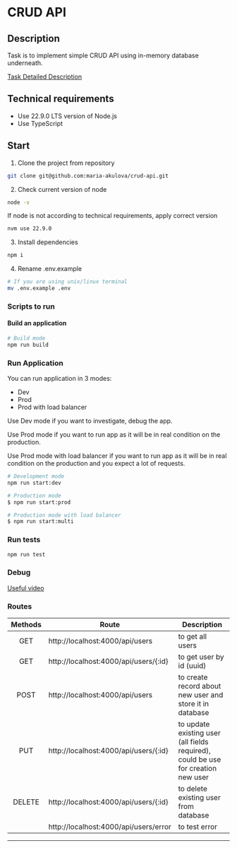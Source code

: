 # CRUD API
## Description
Task is to implement simple CRUD API using in-memory database underneath.

[Task Detailed Description](https://github.com/AlreadyBored/nodejs-assignments/blob/main/assignments/crud-api/assignment.md)

## Technical requirements
- Use 22.9.0 LTS version of Node.js
- Use TypeScript


## Start
1. Clone the project from repository
```bash
git clone git@github.com:maria-akulova/crud-api.git
```

2. Check current version of node
```bash
node -v
```

If node is not according to technical requirements, apply correct version
```bash
nvm use 22.9.0
```
3. Install dependencies
```bash
npm i
```
4. Rename .env.example 
```bash
# If you are using unix/linux terminal
mv .env.example .env
```


### Scripts to run
#### Build an application
```bash
# Build mode
npm run build
```
### Run Application

You can run application in 3 modes:
- Dev
- Prod
- Prod with load balancer

Use Dev  mode if you want to investigate, debug the app.

Use Prod  mode if you want to run app as it will be in real condition on the production.

Use Prod  mode with load balancer if you want to run app as it will be in real condition on the production and you expect a lot of requests. 


```bash
# Development mode
npm run start:dev
```

```bash
# Production mode
$ npm run start:prod
```
```bash
# Production mode with load balancer
$ npm run start:multi
```

### Run tests
```bash
npm run test
```

### Debug
[Useful video](https://www.google.com/search?q=how+to+debug+node.js+with+typescript%3F&oq=how+to+debug+node.js+with+typescript%3F&gs_lcrp=EgZjaHJvbWUyBggAEEUYOTIHCAEQIRifBTIHCAIQIRifBTIHCAMQIRifBTIHCAQQIRiPAjIHCAUQIRiPAtIBCTExNjA3ajBqN6gCALACAA&sourceid=chrome&ie=UTF-8#fpstate=ive&vld=cid:ae0183e2,vid:6vWTgU8z1kY,st:0)


### Routes

| Methods |                 Route                   | Description |
|:-------:|---------------------------------------|------------ |
|   GET   | http://localhost:4000/api/users  |to get all users |
|   GET   | http://localhost:4000/api/users/{:id} |to get user by id (uuid)|
|  POST   | http://localhost:4000/api/users | to create record about new user and store it in database|
|   PUT   | http://localhost:4000/api/users/{:id} | to update existing user (all fields required), could be use for creation new user|
| DELETE  | http://localhost:4000/api/users/{:id} | to delete existing user from database|
| | http://localhost:4000/api/users/error | to test error |

___


